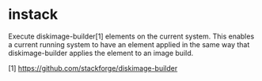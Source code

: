 instack
=======

Execute diskimage-builder[1] elements on the current system.  This enables a
current running system to have an element applied in the same way that
diskimage-builder applies the element to an image build.

[1] https://github.com/stackforge/diskimage-builder
